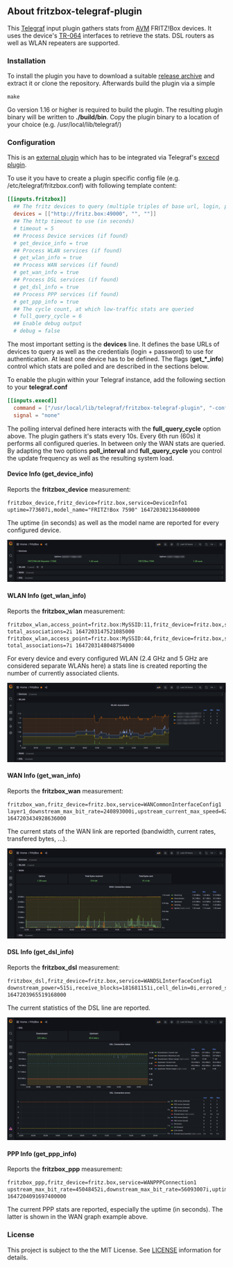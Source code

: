 ## About fritzbox-telegraf-plugin
This [Telegraf](https://github.com/influxdata/telegraf) input plugin gathers stats from [AVM](https://avm.de/) FRITZ!Box devices. It uses the device's [TR-064](https://avm.de/service/schnittstellen/) interfaces to retrieve the stats. DSL routers as well as WLAN repeaters are supported.

### Installation
To install the plugin you have to download a suitable [release archive](https://github.com/hdecarne-github/fritzbox-telegraf-plugin/releases) and extract it or clone the repository. Afterwards build the plugin via a simple
```
make
```
Go version 1.16 or higher is required to build the plugin. The resulting plugin binary will be written to **./build/bin**.
Copy the plugin binary to a location of your choice (e.g. /usr/local/lib/telegraf/)

### Configuration
This is an [external plugin](https://github.com/influxdata/telegraf/blob/master/docs/EXTERNAL_PLUGINS.md) which has to be integrated via Telegraf's [excecd plugin](https://github.com/influxdata/telegraf/tree/master/plugins/inputs/execd).

To use it you have to create a plugin specific config file (e.g. /etc/telegraf/fritzbox.conf) with following template content:
```toml
[[inputs.fritzbox]]
  ## The fritz devices to query (multiple triples of base url, login, password)
  devices = [["http://fritz.box:49000", "", ""]]
  ## The http timeout to use (in seconds)
  # timeout = 5
  ## Process Device services (if found)
  # get_device_info = true
  ## Process WLAN services (if found)
  # get_wlan_info = true
  ## Process WAN services (if found)
  # get_wan_info = true
  ## Process DSL services (if found)
  # get_dsl_info = true
  ## Process PPP services (if found)
  # get_ppp_info = true
  ## The cycle count, at which low-traffic stats are queried
  # full_query_cycle = 6
  ## Enable debug output
  # debug = false
```
The most important setting is the **devices** line. It defines the base URLs of devices to query as well as the credentials (login + password) to use for authentication. At least one device has to be defined.
The flags (**get_*_info**) control which stats are polled and are described in the sections below.

To enable the plugin within your Telegraf instance, add the following section to your **telegraf.conf**
```toml
[[inputs.execd]]
  command = ["/usr/local/lib/telegraf/fritzbox-telegraf-plugin", "-config", "/etc/telegraf/fritzbox.conf", "-poll_interval", "10s"]
  signal = "none"
```
The polling interval defined here interacts with the **full_query_cycle** option above. The plugin gathers it's stats every 10s. Every 6th run (60s) it performs all configured queries. In between only the WAN stats are queried. By adapting the two options **poll_interval** and **full_query_cycle** you control the update frequency as well as the resulting system load.

#### Device Info (get_device_info)
Reports the **fritzbox_device** measurement:
```
fritzbox_device,fritz_device=fritz.box,service=DeviceInfo1 uptime=773607i,model_name="FRITZ!Box 7590" 1647203021364800000
```
The uptime (in seconds) as well as the model name are reported for every configured device.

![Device Info](screen_device.png)

#### WLAN Info (get_wlan_info)
Reports the **fritzbox_wlan** measurement:
```
fritzbox_wlan,access_point=fritz.box:MySSID:11,fritz_device=fritz.box,service=WLANConfiguration1 total_associations=2i 1647203147521085000
fritzbox_wlan,access_point=fritz.box:MySSID:44,fritz_device=fritz.box,service=WLANConfiguration2 total_associations=7i 1647203148048754000
```
For every device and every configured WLAN (2.4 GHz and 5 GHz are considered separate WLANs here) a stats line is created reporting the number of currently associated clients.

![WLAN Info](screen_wlan.png)

#### WAN Info (get_wan_info)
Reports the **fritzbox_wan** measurement:
```
fritzbox_wan,fritz_device=fritz.box,service=WANCommonInterfaceConfig1 layer1_downstream_max_bit_rate=240893000i,upstream_current_max_speed=6255i,downstream_current_max_speed=8027i,total_bytes_sent=31387049656i,total_bytes_received=214361402812i,layer1_upstream_max_bit_rate=49741000i 1647203434928636000
```
The current stats of the WAN link are reported (bandwidth, current rates, transfered bytes, ...).

![WAN Info](screen_wan.png)

#### DSL Info (get_dsl_info)
Reports the **fritzbox_dsl** measurement:
```
fritzbox_dsl,fritz_device=fritz.box,service=WANDSLInterfaceConfig1 downstream_power=515i,receive_blocks=181681151i,cell_delin=0i,errored_secs=4i,atuc_hec_errors=0i,upstream_max_rate=49741i,downstream_attenuation=140i,link_retrain=1i,crc_errors=6i,downstream_max_rate=240893i,downstream_noise_margin=110i,transmit_blocks=78704877i,init_errors=0i,loss_of_framing=0i,severly_errored_secs=0i,fec_errors=0i,hec_errors=0i,downstream_curr_rate=236716i,upstream_attenuation=80i,upstream_power=498i,init_timeouts=0i,atuc_fec_errors=0i,atuc_crc_errors=1i,upstream_curr_rate=46719i,upstream_noise_margin=80i 1647203965519168000
```
The current statistics of the DSL line are reported.

![DSL Info](screen_dsl.png)

#### PPP Info (get_ppp_info)
Reports the **fritzbox_ppp** measurement:
```
fritzbox_ppp,fritz_device=fritz.box,service=WANPPPConnection1 upstream_max_bit_rate=45048452i,downstream_max_bit_rate=56093007i,uptime=774164i 1647204091697400000
```
The current PPP stats are reported, especially the uptime (in seconds). The latter is shown in the WAN graph example above.

### License
This project is subject to the the MIT License.
See [LICENSE](../LICENSE) information for details.
